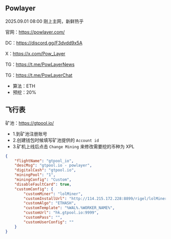 

## Powlayer

2025.09.01 08:00 刚上主网，新鲜热乎

官网：https://powlayer.com/

DC：https://discord.gg/F3dvdd9x5A

X：https://x.com/Pow_Layer

TG：https://t.me/PowLayerNews

TG：https://t.me/PowLayerChat



- 算法：ETH
- 预挖：20%



## 飞行表

矿池：https://gtpool.io/

- 1.到矿池注册账号
- 2.创建钱包时候填写矿池提供的 `Account id`
- 3.矿机上线后点击 `Change Mining` 来修改需要挖的币种为 XPL

```json
{
    "flightName": "gtpool_io",
    "descMsg": "gtpool.io - powlayer",
    "digitalCash": "gtpool.io",
    "miningPool": "1",
    "miningConfig": "Custom",
    "disableFaultCard": true,
    "customConfig": {
        "customMiner": "lolMiner",
        "customInstallUrl": "http://114.215.172.228:8899/rigel/lolMiner-1.97.01.tar.gz",
        "customAlgo": "ETHASH",
        "customTemplate": "%WAL%.%WORKER_NAME%",
        "customUrl": "hk.gtpool.io:9999",
        "customPass": "",
        "customUserConfig": ""
    }
}
```

